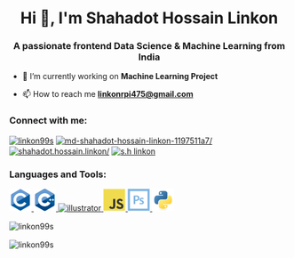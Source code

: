 <h1 align="center">Hi 👋, I'm Shahadot Hossain Linkon</h1>
<h3 align="center">A passionate frontend Data Science & Machine Learning from India</h3>

- 🔭 I’m currently working on **Machine Learning Project**

- 📫 How to reach me **linkonrpi475@gmail.com**

<h3 align="left">Connect with me:</h3>
<p align="left">
<a href="https://codepen.io/linkon99s" target="blank"><img align="center" src="https://raw.githubusercontent.com/rahuldkjain/github-profile-readme-generator/master/src/images/icons/Social/codepen.svg" alt="linkon99s" height="30" width="40" /></a>
<a href="https://linkedin.com/in/md-shahadot-hossain-linkon-1197511a7/" target="blank"><img align="center" src="https://raw.githubusercontent.com/rahuldkjain/github-profile-readme-generator/master/src/images/icons/Social/linked-in-alt.svg" alt="md-shahadot-hossain-linkon-1197511a7/" height="30" width="40" /></a>
<a href="https://fb.com/shahadot.hossain.linkon/" target="blank"><img align="center" src="https://raw.githubusercontent.com/rahuldkjain/github-profile-readme-generator/master/src/images/icons/Social/facebook.svg" alt="shahadot.hossain.linkon/" height="30" width="40" /></a>
<a href="https://www.youtube.com/c/s.h linkon" target="blank"><img align="center" src="https://raw.githubusercontent.com/rahuldkjain/github-profile-readme-generator/master/src/images/icons/Social/youtube.svg" alt="s.h linkon" height="30" width="40" /></a>
</p>

<h3 align="left">Languages and Tools:</h3>
<p align="left"> <a href="https://www.cprogramming.com/" target="_blank" rel="noreferrer"> <img src="https://raw.githubusercontent.com/devicons/devicon/master/icons/c/c-original.svg" alt="c" width="40" height="40"/> </a> <a href="https://www.w3schools.com/cpp/" target="_blank" rel="noreferrer"> <img src="https://raw.githubusercontent.com/devicons/devicon/master/icons/cplusplus/cplusplus-original.svg" alt="cplusplus" width="40" height="40"/> </a> <a href="https://www.adobe.com/in/products/illustrator.html" target="_blank" rel="noreferrer"> <img src="https://www.vectorlogo.zone/logos/adobe_illustrator/adobe_illustrator-icon.svg" alt="illustrator" width="40" height="40"/> </a> <a href="https://developer.mozilla.org/en-US/docs/Web/JavaScript" target="_blank" rel="noreferrer"> <img src="https://raw.githubusercontent.com/devicons/devicon/master/icons/javascript/javascript-original.svg" alt="javascript" width="40" height="40"/> </a> <a href="https://www.photoshop.com/en" target="_blank" rel="noreferrer"> <img src="https://raw.githubusercontent.com/devicons/devicon/master/icons/photoshop/photoshop-line.svg" alt="photoshop" width="40" height="40"/> </a> <a href="https://www.python.org" target="_blank" rel="noreferrer"> <img src="https://raw.githubusercontent.com/devicons/devicon/master/icons/python/python-original.svg" alt="python" width="40" height="40"/> </a> </p>

<p><img align="center" src="https://github-readme-stats.vercel.app/api/top-langs?username=linkon99s&show_icons=true&locale=en&layout=compact" alt="linkon99s" /></p>

<p><img align="center" src="https://github-readme-streak-stats.herokuapp.com/?user=linkon99s&" alt="linkon99s" /></p>

